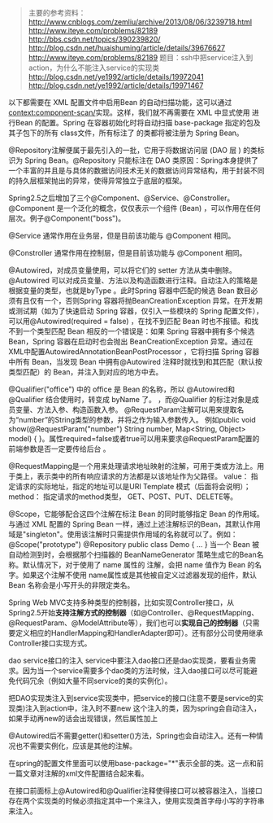 > 主要的参考资料：
http://www.cnblogs.com/zemliu/archive/2013/08/06/3239718.html
http://www.iteye.com/problems/82189
http://bbs.csdn.net/topics/390239820/
http://blog.csdn.net/huaishuming/article/details/39676627
http://www.iteye.com/problems/82189     题目：ssh中把service注入到action，为什么不能注入service的实现类
http://blog.csdn.net/ye1992/article/details/19972041
http://blog.csdn.net/ye1992/article/details/19971467

以下都需要在 XML 配置文件中启用Bean 的自动扫描功能，这可以通过<context:component-scan/>实现。这样，我们就不再需要在 XML 中显式使用 <bean/> 进行Bean 的配置。Spring 在容器初始化时将自动扫描 base-package 指定的包及其子包下的所有 class文件，所有标注了 的类都将被注册为 Spring Bean。

@Repository注解便属于最先引入的一批，它用于将数据访问层 (DAO 层 ) 的类标识为 Spring Bean。@Repository 只能标注在 DAO 类原因：Spring本身提供了一个丰富的并且是与具体的数据访问技术无关的数据访问异常结构，用于封装不同的持久层框架抛出的异常，使得异常独立于底层的框架。

Spring2.5之后增加了三个@Component、@Service、@Constroller。
@Component 是一个泛化的概念，仅仅表示一个组件 (Bean) ，可以作用在任何层次。例子@Component("boss")。

@Service 通常作用在业务层，但是目前该功能与 @Component 相同。

@Constroller 通常作用在控制层，但是目前该功能与 @Component 相同。

@Autowired，对成员变量使用，可以将它们的 setter 方法从类中删除。@Autowired 可以对成员变量、方法以及构造函数进行注释。自动注入的策略是根据变量的类型，也就是byType 。此时Spring 容器中匹配的候选 Bean 数目必须有且仅有一个，否则Spring 容器将抛BeanCreationException 异常。在开发期或测试期（如为了快速启动 Spring 容器，仅引入一些模块的 Spring 配置文件），可以用@Autowired(required = false) ，在找不到匹配 Bean 时也不报错。和找不到一个类型匹配 Bean 相反的一个错误是：如果 Spring 容器中拥有多个候选 Bean，Spring 容器在启动时也会抛出 BeanCreationException 异常。通过在XML中配置AutowiredAnnotationBeanPostProcessor ，它将扫描 Spring 容器中所有 Bean，当发现 Bean 中拥有@Autowired 注释时就找到和其匹配（默认按类型匹配）的 Bean，并注入到对应的地方中去。

@Qualifier("office") 中的 office 是 Bean 的名称，所以 @Autowired和@Qualifier 结合使用时，转变成 byName 了。 ，而@Qualifier 的标注对象是成员变量、方法入参、构造函数入参。
@RequestParam注解可以用来提取名为“number”的String类型的参数，并将之作为输入参数传入。 例如public void show(@RequestParam("number") String number, Map<String, Object> model) { }。属性required=false或者true可以用来要求@RequestParam配置的前端参数是否一定要传给后台 。

@RequestMapping是一个用来处理请求地址映射的注解，可用于类或方法上。用于类上，表示类中的所有响应请求的方法都是以该地址作为父路径。
value：     指定请求的实际地址，指定的地址可以是URI Template 模式（后面将会说明）；
method：  指定请求的method类型， GET、POST、PUT、DELETE等。

@Scope，它能够配合这四个注解在标注 Bean 的同时能够指定 Bean 的作用域。与通过 XML 配置的 Spring Bean 一样，通过上述注解标识的Bean，其默认作用域是"singleton"。使用该注解时只需提供作用域的名称就可以了。例如：
	@Scope("prototype")
	@Repository
	public class Demo { … }
	当一个 Bean 被自动检测到时，会根据那个扫描器的 BeanNameGenerator 策略生成它的Bean名称。默认情况下，对于使用了 name 属性的 注解，会把 name 值作为 Bean 的名字。如果这个注解不使用 name属性或是其他被自定义过滤器发现的组件，默认 Bean 名称会是小写开头的非限定类名。


Spring Web MVC支持多种类型的控制器，比如实现Controller接口，从Spring2.5开始**支持注解方式的控制器**（如@Controller、@RequestMapping、@RequestParam、@ModelAttribute等），我们也可以**实现自己的控制器**（只需要定义相应的HandlerMapping和HandlerAdapter即可）。还有部分公司使用继承Controller接口实现方式。

dao service接口的注入      service中要注入dao接口还是dao实现类，要看业务需求。因为当一个service需要多个dao类的方法时候，注入dao接口可以尽可能避免代码冗余（例如大量不同service的类的实例化）。

把DAO实现类注入到service实现类中，把service的接口(注意不要是service的实现类)注入到action中，注入时不要new 这个注入的类，因为spring会自动注入，如果手动再new的话会出现错误，然后属性加上

@Autowired后不需要getter()和setter()方法，Spring也会自动注入。还有一种情况也不需要实例化，应该是其他的注解。

在spring的配置文件里面可以使用base-package="*"表示全部的类。这一点和前一篇文章对注解的xml文件配置结合起来看。

在接口前面标上@Autowired和@Qualifier注释使得接口可以被容器注入，当接口存在两个实现类的时候必须指定其中一个来注入，使用实现类首字母小写的字符串来注入。
